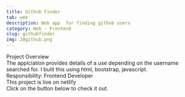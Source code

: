 ```yaml
---
title: Github Finder
tab: web
description: Web app  for finding github users
category: Web - Frontend
slug: githubfinder
img: 20github.png
---
```


<div class="lg:p-4 pt-4 mb-4 text-pryColor font-bold text-2xl lg:text-4xl">
  Project Overview
</div>

<div class="lg:p-4 mb-4 leading-9">
The applciation provides details of a use depending on the username searched for. I built this using html, bootstrap, javascript.
<div class="pt-4 ">
 <span class = "text-pryColor font-bold"> Responsibility:</span> Frontend Developer
</div>
</div>

<div class=" pt-4 lg:p-4 mb-4 leading-9">
This project is live on netlify 
</div>

<div class="pt-4 lg:p-4 mb-4 leading-9">
Click on the button below to check it out.
</div>
<btn3 class ="mt-4" text=" Visit" href="https://github-users-tracker.netlify.app"> </btn3 >
